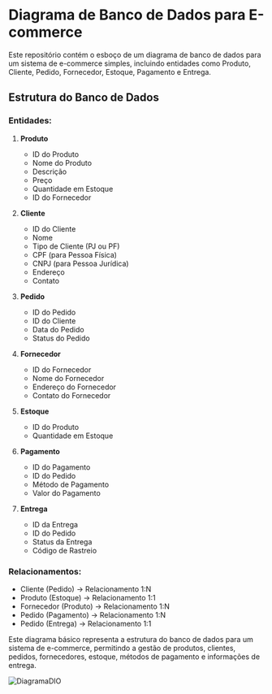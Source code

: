 # Diagrama de Banco de Dados para E-commerce

Este repositório contém o esboço de um diagrama de banco de dados para um sistema de e-commerce simples, incluindo entidades como Produto, Cliente, Pedido, Fornecedor, Estoque, Pagamento e Entrega.

## Estrutura do Banco de Dados

### Entidades:

1. **Produto**
   - ID do Produto
   - Nome do Produto
   - Descrição
   - Preço
   - Quantidade em Estoque
   - ID do Fornecedor

2. **Cliente**
   - ID do Cliente
   - Nome
   - Tipo de Cliente (PJ ou PF)
   - CPF (para Pessoa Física)
   - CNPJ (para Pessoa Jurídica)
   - Endereço
   - Contato

3. **Pedido**
   - ID do Pedido
   - ID do Cliente
   - Data do Pedido
   - Status do Pedido

4. **Fornecedor**
   - ID do Fornecedor
   - Nome do Fornecedor
   - Endereço do Fornecedor
   - Contato do Fornecedor

5. **Estoque**
   - ID do Produto
   - Quantidade em Estoque

6. **Pagamento**
   - ID do Pagamento
   - ID do Pedido
   - Método de Pagamento
   - Valor do Pagamento

7. **Entrega**
   - ID da Entrega
   - ID do Pedido
   - Status da Entrega
   - Código de Rastreio

### Relacionamentos:

- Cliente (Pedido) -> Relacionamento 1:N
- Produto (Estoque) -> Relacionamento 1:1
- Fornecedor (Produto) -> Relacionamento 1:N
- Pedido (Pagamento) -> Relacionamento 1:N
- Pedido (Entrega) -> Relacionamento 1:1

Este diagrama básico representa a estrutura do banco de dados para um sistema de e-commerce, permitindo a gestão de produtos, clientes, pedidos, fornecedores, estoque, métodos de pagamento e informações de entrega.

![DiagramaDIO](https://github.com/JuanVictorf/DiagramaDIOEcommerce/assets/68507832/281cfba6-893c-4d68-90ec-59ee6ec36099)

